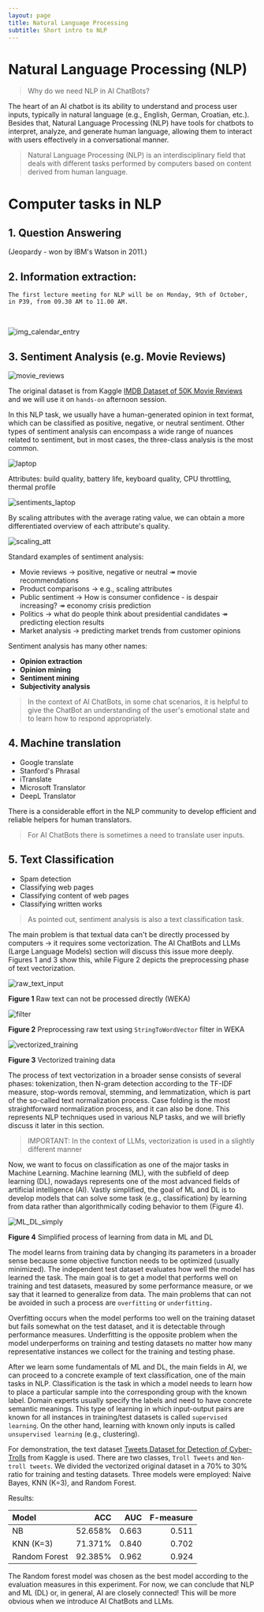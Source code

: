 ```yaml
---
layout: page
title: Natural Language Processing
subtitle: Short intro to NLP
---
```


# Natural Language Processing (NLP)

> Why do we need NLP in AI ChatBots?

The heart of an AI chatbot is its ability to understand and process user inputs, typically in natural language (e.g., English, German, Croatian, etc.). Besides that, Natural Language Processing (NLP) 
have tools for chatbots to interpret, analyze, and generate human language, allowing them to interact with users effectively in a conversational manner.

> Natural Language Processing (NLP) is an interdisciplinary field that deals with different tasks performed by computers based on content derived from human language.

# Computer tasks in NLP

## 1. Question Answering 

(Jeopardy - won by IBM's Watson in 2011.)

## 2. Information extraction:

`The first lecture meeting for NLP will be on Monday, 9th of October, in P39, from 09.30 AM to 11.00 AM.`

&nbsp;

![img_calendar_entry](../assets/img/calendar_entry.jpg)

## 3. Sentiment Analysis (e.g. Movie Reviews)

![movie_reviews](../assets/img/csv_as_df.jpg)

The original dataset is from Kaggle [IMDB Dataset of 50K Movie Reviews](https://www.kaggle.com/datasets/lakshmi25npathi/imdb-dataset-of-50k-movie-reviews?resource=download&select=IMDB+Dataset.csv) and we will use it on `hands-on` afternoon session. 

In this NLP task, we usually have a human-generated opinion in text format, which can be classified as positive, negative, or neutral sentiment. Other types of sentiment analysis can encompass a wide range of nuances related to sentiment, but in most cases, the three-class analysis is the most common.

![laptop](../assets/img/laptop.jpg)

Attributes: build quality, battery life, keyboard quality, CPU throttling, thermal profile

![sentiments_laptop](../assets/img/computer_sentiments.jpg)

By scaling attributes with the average rating value, we can obtain a more differentiated overview of each attribute's quality.   

![scaling_att](../assets/img/attributes_sentiment.jpg)

Standard examples of sentiment analysis:

 - Movie reviews &rarr; positive, negative or neutral &Rarr; movie recommendations
 - Product comparisons &rarr; e.g., scaling attributes
 - Public sentiment &rarr; How is consumer confidence - is despair increasing? &Rarr; economy crisis prediction
 - Politics &rarr; what do people think about presidential candidates &Rarr; predicting election results
 - Market analysis &rarr; predicting market trends from customer opinions
   
Sentiment analysis has many other names:

 - **Opinion extraction**
 - **Opinion mining**
 - **Sentiment mining**
 - **Subjectivity analysis**

> In the context of AI ChatBots, in some chat scenarios, it is helpful to give the ChatBot an understanding of the user's emotional state and to learn how to respond appropriately. 

## 4. Machine translation

 - Google translate
 - Stanford's Phrasal
 - iTranslate
 - Microsoft Translator
 - DeepL Translator

There is a considerable effort in the NLP community to develop efficient and reliable helpers for human translators.

> For AI ChatBots there is sometimes a need to translate user inputs.


## 5. Text Classification

 - Spam detection
 - Classifying web pages
 - Classifying content of web pages
 - Classifying written works

> As pointed out, sentiment analysis is also a text classification task.

The main problem is that textual data can't be directly processed by computers &rarr; it requires some vectorization. The AI ChatBots and LLMs (Large Language Models) section will discuss this issue more deeply. Figures 1 and 3 show this, while Figure 2 depicts the preprocessing phase of text vectorization. 

![raw_text_input](../assets/img/text_classification_1.jpg)

**Figure 1** Raw text can not be processed directly (WEKA)

![filter](../assets/img/string_to_word_vector.jpg)

**Figure 2** Preprocessing raw text using `StringToWordVector` filter in WEKA

![vectorized_training](../assets/img/vectorized_training.jpg)

**Figure 3** Vectorized training data 

The process of text vectorization in a broader sense consists of several phases: tokenization, then N-gram detection according to the TF-IDF measure, stop-words removal, stemming, and lemmatization, which is part of the so-called text normalization process. Case folding is the most straightforward normalization process, and it can also be done. This represents NLP techniques used in various NLP tasks, and we will briefly discuss it later in this section. 

> IMPORTANT: In the context of LLMs, vectorization is used in a slightly different manner  

Now, we want to focus on classification as one of the major tasks in Machine Learning. Machine learning (ML), with the subfield of deep learning (DL), nowadays represents one of the most advanced fields of artificial intelligence (AI). Vastly simplified, the goal of ML and DL is to develop models that can solve some task (e.g., classification) by learning from data rather than algorithmically coding behavior to them (Figure 4).

![ML_DL_simply](../assets/img/Learning_ML_DL.jpg)

**Figure 4** Simplified process of learning from data in ML and DL

The model learns from training data by changing its parameters in a broader sense because some objective function needs to be optimized (usually minimized). The independent test dataset evaluates how well the model has learned the task. The main goal is to get a model that performs well on training and test datasets, measured by some performance measure, or we say that it learned to generalize from data. The main problems that can not be avoided in such a process are `overfitting` or `underfitting.`

Overfitting occurs when the model performs too well on the training dataset but fails somewhat on the test dataset, and it is detectable through performance measures.
Underfitting is the opposite problem when the model underperforms on training and testing datasets no matter how many representative instances we collect for the training and testing phase. 

After we learn some fundamentals of ML and DL, the main fields in AI, we can proceed to a concrete example of text classification, one of the main tasks in NLP. Classification is the task in which a model needs to learn how to place a particular sample into the corresponding group with the known label. Domain experts usually specify the labels and need to have concrete semantic meanings. This type of learning in which input-output pairs are known for all instances in training/test datasets is called `supervised learning`. On the other hand, learning with known only inputs is called `unsupervised learning` (e.g., clustering). 

For demonstration, the text dataset [Tweets Dataset for Detection of Cyber-Trolls](https://www.kaggle.com/datasets/dataturks/dataset-for-detection-of-cybertrolls) from Kaggle is used. There are two classes, `Troll Tweets` and `Non-troll tweets`. We divided the vectorized original dataset in a 70% to 30% ratio for training and testing datasets. Three models were employed: Naive Bayes, KNN (K=3), and Random Forest. 

Results:

|Model|ACC|AUC|F-measure|
| :----- | ----: | ----: | ----------: |
|NB|52.658%|0.663|0.511|
|KNN (K=3)|71.371%|0.840|0.702|
|Random Forest|92.385%|0.962|0.924|

The Random forest model was chosen as the best model according to the evaluation measures in this experiment.
For now, we can conclude that NLP and ML (DL) or, in general, AI are closely connected! This will be more obvious when we introduce AI ChatBots and LLMs. 



